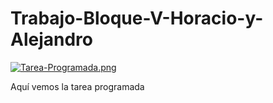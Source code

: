 # Trabajo-Bloque-V-Horacio-y-Alejandro

[![Tarea-Programada.png](https://i.postimg.cc/05mCcj8Z/Tarea-Programada.png)](https://postimg.cc/7bH7LxJT)

<p>Aquí vemos la tarea programada</p>
